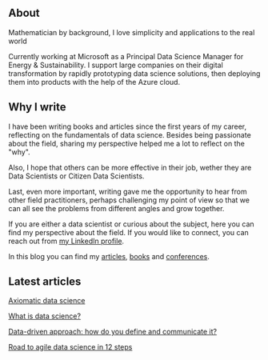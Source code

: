 
## About

Mathematician by background, I love simplicity and applications to the real world

Currently working at Microsoft as a Principal Data Science Manager for Energy & Sustainability. I support large companies on their digital transformation by rapidly prototyping data science solutions, then deploying them into products with the help of the Azure cloud.


## Why I write

I have been writing books and articles since the first years of my career, reflecting on the fundamentals of data science. Besides being passionate about the field, sharing my perspective helped me a lot to reflect on the "why".

Also, I hope that others can be more effective in their job, wether they are Data Scientists or Citizen Data Scientists.

Last, even more important, writing gave me the opportunity to hear from other field practitioners, perhaps challenging my point of view so that we can all see the problems from different angles and grow together.

If you are either a data scientist or curious about the subject, here you can find my perspective about the field. If you would like to connect, you can reach out from [my LinkedIn profile](https://uk.linkedin.com/in/michele-usuelli-1b84b460).

In this blog you can find my [articles](pages/articles.md),  [books](pages/books.md) and [conferences](pages/conferences.md).


## Latest articles

[Axiomatic data science](../articles-html/axios/axioms.md)

[What is data science?](../articles-html/dsgeneral/dsgeneral.md)

[Data-driven approach: how do you define and communicate it?](../articles-html/dsapproaches/dsapproaches.md)

[Road to agile data science in 12 steps](../articles-pdf/agile-data-science.pdf)

